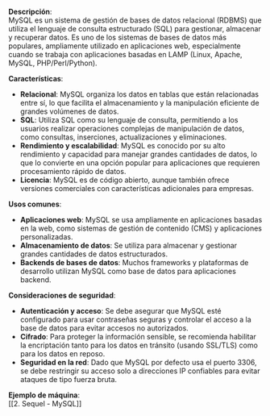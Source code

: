 **Descripción**:  
MySQL es un sistema de gestión de bases de datos relacional (RDBMS) que utiliza el lenguaje de consulta estructurado (SQL) para gestionar, almacenar y recuperar datos. Es uno de los sistemas de bases de datos más populares, ampliamente utilizado en aplicaciones web, especialmente cuando se trabaja con aplicaciones basadas en LAMP (Linux, Apache, MySQL, PHP/Perl/Python).

**Características**:
- **Relacional**: MySQL organiza los datos en tablas que están relacionadas entre sí, lo que facilita el almacenamiento y la manipulación eficiente de grandes volúmenes de datos.
- **SQL**: Utiliza SQL como su lenguaje de consulta, permitiendo a los usuarios realizar operaciones complejas de manipulación de datos, como consultas, inserciones, actualizaciones y eliminaciones.
- **Rendimiento y escalabilidad**: MySQL es conocido por su alto rendimiento y capacidad para manejar grandes cantidades de datos, lo que lo convierte en una opción popular para aplicaciones que requieren procesamiento rápido de datos.
- **Licencia**: MySQL es de código abierto, aunque también ofrece versiones comerciales con características adicionales para empresas.

**Usos comunes**:
- **Aplicaciones web**: MySQL se usa ampliamente en aplicaciones basadas en la web, como sistemas de gestión de contenido (CMS) y aplicaciones personalizadas.
- **Almacenamiento de datos**: Se utiliza para almacenar y gestionar grandes cantidades de datos estructurados.
- **Backends de bases de datos**: Muchos frameworks y plataformas de desarrollo utilizan MySQL como base de datos para aplicaciones backend.

**Consideraciones de seguridad**:
- **Autenticación y acceso**: Se debe asegurar que MySQL esté configurado para usar contraseñas seguras y controlar el acceso a la base de datos para evitar accesos no autorizados.
- **Cifrado**: Para proteger la información sensible, se recomienda habilitar la encriptación tanto para los datos en tránsito (usando SSL/TLS) como para los datos en reposo.
- **Seguridad en la red**: Dado que MySQL por defecto usa el puerto 3306, se debe restringir su acceso solo a direcciones IP confiables para evitar ataques de tipo fuerza bruta.

**Ejemplo de máquina**:  
[[2. Sequel - MySQL]]
